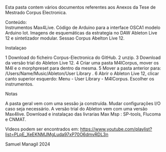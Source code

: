 Esta pasta contem vários documentos referentes aos Anexos da Tese de Mestrado Corpus Electronica. 

Conteúdo:  
Instrumentos Max4Live.
Código de Arduino para a interface OSCA1 modelo Arduino Iot.
Imagens de esquemáticas da estrategia no DAW Ableton Live 12 e sintetizador modular.
Sessao Corpus Abelton Live 12.

Instalaçao

1 Download do ficheiro Corpus-Electronica do GitHub.
2 unzip.
3 Download da versão trial do Ableton Live 12.
4 Criar uma pasta M4lCorpus, mover os M4l e o morphpreset para dentro da mesma.
5 Mover a pasta anterior para: /Users/Name/Music/Ableton/User Library .
6 Abrir o Ableton Live 12, clicar canto superior esquerdo:  Menu - User Library - M4lCorpus. Escolher os instrumentos.

Notas

A pasta geral vem com uma sessão ja construída. Mudar  configurações I/O  caso seja necessário.
A versão trial do Ableton vem com uma versão Max4live.
Download e instalaçao das livrarias Max Msp : SP-tools, Flucoma e CNMAT.

Videos podem ser encontrados em: 
https://www.youtube.com/playlist?list=PLpE_XeEKNMJMgLuda97xP70O6dmvRDL3n



Samuel Managil 2024
